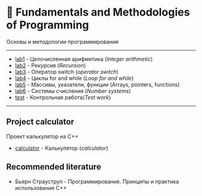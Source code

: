 # 📖 Fundamentals and Methodologies of Programming
Основы и методологии программирования

---

- [lab1](https://github.com/TemaBlag/BSU/tree/main/fundamentals/lab1) - Целочисленная арифметика (_Integer arithmetic_)
- [lab2](https://github.com/TemaBlag/BSU/tree/main/fundamentals/lab2) - Рекурсия (_Recursion_)
- [lab3](https://github.com/TemaBlag/BSU/tree/main/fundamentals/lab3) - Оператор switch (_operator switch_)
- [lab4](https://github.com/TemaBlag/BSU/tree/main/fundamentals/lab4) - Циклы for and while (_Loop for and while_)
- [lab5](https://github.com/TemaBlag/BSU/tree/main/fundamentals/lab5) - Массивы, указатели, функции (Arrays, pointers, functions)
- [lab6](https://github.com/TemaBlag/BSU/tree/main/fundamentals/lab6) - Системы счисления (_Number systems_)
- [test](https://github.com/TemaBlag/BSU/tree/main/fundamentals/test) - Контрольная работа(_Test work_)

---

## Project calculator

Проект калькулятор на C++

- [calculator](https://github.com/TemaBlag/BSU/tree/main/fundamentals/Calculator) - Калькулятор (_calculator_)

## Recommended literature

- Бьерн Страуструп - Программирование. Принципы и практика использования C++
